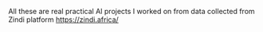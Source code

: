 All these are real practical AI projects I worked on from data collected from Zindi platform https://zindi.africa/ 
